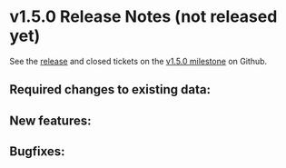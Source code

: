 v1.5.0 Release Notes (not released yet)
=======================================

See the
[release](https://github.com/dhlab-basel/Knora/releases/tag/v1.5.0) and closed tickets on the
[v1.5.0 milestone](https://github.com/dhlab-basel/Knora/milestone/9) on Github.

Required changes to existing data:
----------------------------------


New features:
-------------


Bugfixes:
---------
